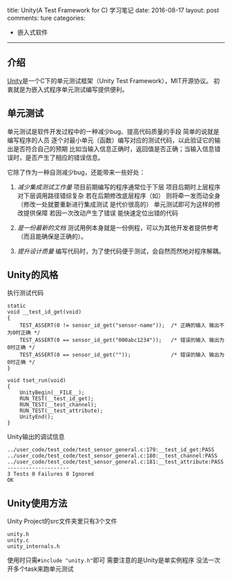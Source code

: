 title: Unity(A Test Framework for C) 学习笔记
date: 2016-08-17
layout: post
comments: ture
categories:
- 嵌入式软件
---

## 介绍
[Unity](https://github.com/ThrowTheSwitch/Unity)是一个C下的单元测试框架（Unity Test Framework），MIT开源协议。
初衷就是为嵌入式程序单元测试编写提供便利。

## 单元测试
单元测试是软件开发过程中的一种减少bug、提高代码质量的手段
简单的说就是 编写程序的人员 逐个对最小单元（函数）编写对应的测试代码，以此验证它的输出是否符合自己的预期
比如当输入信息正确时，返回值是否正确；当输入信息错误时，是否产生了相应的错误信息。

它除了作为一种自测减少bug，还能带来一些好处：

1. _减少集成测试工作量_
项目前期编写的程序通常位于下层 项目后期时上层程序对下层调用路径错综复杂
若在后期修改底层程序（如） 则将牵一发而动全身（修改一处就要重新进行集成测试 是代价很高的）
单元测试即可为这样的修改提供保障 若因一次改动产生了错误 能快速定位出错的代码

2. _是一份最新的文档_
测试用例本身就是一份例程，可以为其他开发者提供参考（而且能确保是正确的）。

3. _提升设计质量_
编写代码时，为了使代码便于测试，会自然而然地对程序解耦。

## Unity的风格

执行测试代码
```
static
void __test_id_get(void)
{
    TEST_ASSERT(0 != sensor_id_get("sensor-name"));  /* 正确的输入 输出不为0时正确 */
    TEST_ASSERT(0 == sensor_id_get("000abc1234"));   /* 错误的输入 输出为0时正确 */
    TEST_ASSERT(0 == sensor_id_get(""));             /* 错误的输入 输出为0时正确 */
}

void tset_run(void)
{
    UnityBegin(__FILE__);
    RUN_TEST(__test_id_get);
    RUN_TEST(__test_channel);
    RUN_TEST(__test_attribute);
    UnityEnd();
}
```

Unity输出的调试信息
```
../user_code/test_code/test_sensor_general.c:179:__test_id_get:PASS
../user_code/test_code/test_sensor_general.c:180:__test_channel:PASS
../user_code/test_code/test_sensor_general.c:181:__test_attribute:PASS
--------------------
3 Tests 0 Failures 0 Ignored
OK
```

## Unity使用方法

Unity Project的src文件夹里只有3个文件
```
unity.h
unity.c
unity_internals.h
```
使用时只需`#include "unity.h"`即可
需要注意的是Unity是单实例程序 没法一次开多个task来跑单元测试

